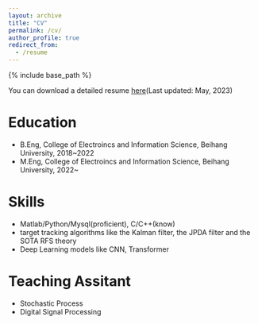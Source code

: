 ```yaml
---
layout: archive
title: "CV"
permalink: /cv/
author_profile: true
redirect_from:
  - /resume
---
```


{% include base_path %}

You can download a detailed resume [here](https://zhiyuan-yang.github.io/files/Resume.pdf)(Last updated: May, 2023)

Education
======
* B.Eng, College of Electroincs and Information Science, Beihang University, 2018~2022
* M.Eng, College of Electroincs and Information Science, Beihang University, 2022~

 
Skills
======
* Matlab/Python/Mysql(proficient), C/C++(know)
* target tracking algorithms like the Kalman filter, the JPDA filter and the SOTA RFS theory
* Deep Learning models like CNN, Transformer


Teaching Assitant
======
* Stochastic Process
* Digital Signal Processing
  
